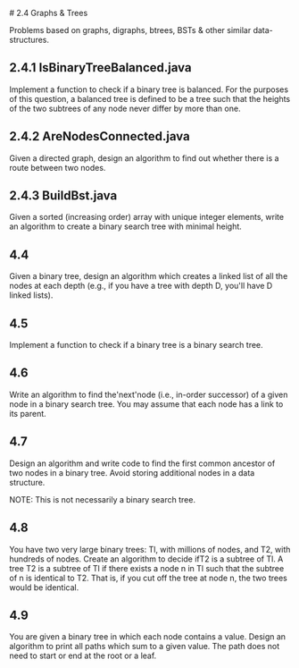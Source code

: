 # 2.4 Graphs & Trees

Problems based on graphs, digraphs, btrees, BSTs & other similar data-structures.

## 2.4.1 IsBinaryTreeBalanced.java

Implement a function to check if a binary tree is balanced. For the purposes of this question, a balanced tree is defined to be a tree such that the heights of the two subtrees of any node never differ by more than one.

## 2.4.2 AreNodesConnected.java

Given a directed graph, design an algorithm to find out whether there is a route between two nodes.

## 2.4.3 BuildBst.java

Given a sorted (increasing order) array with unique integer elements, write an algorithm to create a binary search tree with minimal height.

## 4.4
Given a binary tree, design an algorithm which creates a linked list of all the nodes at each depth (e.g., if you have a tree with depth D, you'll have D linked lists).

## 4.5
Implement a function to check if a binary tree is a binary search tree.

## 4.6
Write an algorithm to find the'next'node (i.e., in-order successor) of a given node in a binary search tree. You may assume that each node has a link to its parent.

## 4.7
Design an algorithm and write code to find the first common ancestor of two nodes in a binary tree. Avoid storing additional nodes in a data structure.

NOTE: This is not necessarily a binary search tree.

## 4.8
You have two very large binary trees: Tl, with millions of nodes, and T2, with hundreds of nodes. Create an algorithm to decide ifT2 is a subtree of Tl. A tree T2 is a subtree of Tl if there exists a node n in Tl such that the subtree of n is identical to T2. That is, if you cut off the tree at node n, the two trees would be identical.

## 4.9
You are given a binary tree in which each node contains a value. Design an algorithm to print all paths which sum to a given value. The path does not need to start or end at the root or a leaf.

